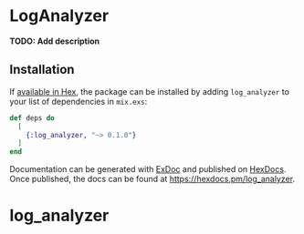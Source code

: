# LogAnalyzer

**TODO: Add description**

## Installation

If [available in Hex](https://hex.pm/docs/publish), the package can be installed
by adding `log_analyzer` to your list of dependencies in `mix.exs`:

```elixir
def deps do
  [
    {:log_analyzer, "~> 0.1.0"}
  ]
end
```

Documentation can be generated with [ExDoc](https://github.com/elixir-lang/ex_doc)
and published on [HexDocs](https://hexdocs.pm). Once published, the docs can
be found at <https://hexdocs.pm/log_analyzer>.

# log_analyzer
